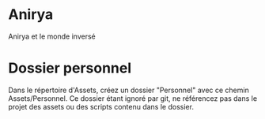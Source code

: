 # Anirya
Anirya et le monde inversé

# Dossier personnel
Dans le répertoire d'Assets, créez un dossier "Personnel" avec ce chemin Assets/Personnel. Ce dossier étant ignoré par git, ne référencez pas dans le projet des assets ou des scripts contenu dans le dossier.  
